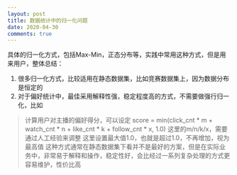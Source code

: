 ```yaml
---
layout: post
title: 数据统计中的归一化问题
date: 2020-04-30
comments: true
---
```


具体的归一化方式，包括Max-Min，正态分布等，实践中常用这种方式，但是用来用户，整体总结：

1. 很多归一化方式，比较适用在静态数据集，比如竞赛数据集上，因为数据分布是恒定的
2. 对于偏好统计中，最佳采用解释性强，稳定程度高的方式，不需要做强行归一化，比如
> 计算用户对主播的偏好得分，可以设定 score = min(click_cnt * m + watch_cnt * n + like_cnt * k + follow_cnt * x, 1.0)
> 这里的m/n/k/x，需要通过人工经验来调整
> 这里设置最大值1.0，也就是超过1.0，不再增加，视为最高值
> 这种方式通常在静态数据集下看并不是最好的方案，但是在实际业务中，非常易于解释和操作，稳定性好，会比经过一系列复杂处理的方式更容易维护，性价比高